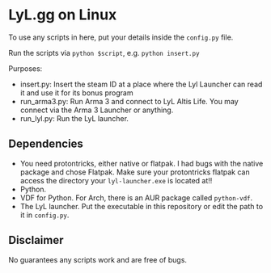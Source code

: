 # LyL.gg on Linux

To use any scripts in here, put your details inside the `config.py` file.

Run the scripts via
`python $script`,
e.g. `python insert.py`

Purposes:
- insert.py: Insert the steam ID at a place where the Lyl Launcher can read it and use it for its bonus program
- run_arma3.py: Run Arma 3 and connect to LyL Altis Life. You may connect via the Arma 3 Launcher or anything.
- run_lyl.py: Run the LyL launcher.

## Dependencies

- You need protontricks, either native or flatpak. I had bugs with the native package and chose Flatpak. Make sure your protontricks flatpak can access the directory your `lyl-launcher.exe` is located at!!
- Python.
- VDF for Python. For Arch, there is an AUR package called `python-vdf`.
- The LyL launcher. Put the executable in this repository or edit the path to it in `config.py`.

## Disclaimer

No guarantees any scripts work and are free of bugs.

